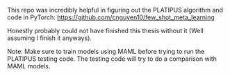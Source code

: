 This repo was incredibly helpful in figuring out the PLATIPUS algorithm and code in PyTorch:
https://github.com/cnguyen10/few_shot_meta_learning

Honestly probably could not have finished this thesis without it (Well assuming I finish it anyways). 


Note: Make sure to train models using MAML before trying to run the PLATIPUS testing code. The testing code will try to do a comparison with MAML models.
